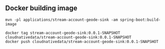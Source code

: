 ## Docker building image

```shell
mvn -pl applications/stream-account-geode-sink -am spring-boot:build-image
```

```shell
docker tag stream-account-geode-sink:0.0.1-SNAPSHOT cloudnativedata/stream-account-geode-sink:0.0.1-SNAPSHOT
docker push cloudnativedata/stream-account-geode-sink:0.0.1-SNAPSHOT
```

